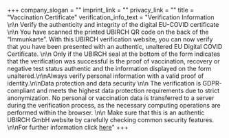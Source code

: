 +++
company_slogan = ""
imprint_link = ""
privacy_link = ""
title = "Vaccination Certificate"
verification_info_text = "Verification Information \n\n Verify the authenticity and integrity of the digital EU-COVID certificate \n\n You have scanned the printed UBIRCH QR code on the back of the “Immunkarte”. With this UBIRCH verification website, you can now verify that you have been presented with an authentic, unaltered EU Digital COVID Certificate. \n\n Only if the UBIRCH seal at the bottom of the form indicates that the verification was successful is the proof of vaccination, recovery or negative test status authentic and the information displayed on the form unaltered.\n\nAlways verify personal information with a valid proof of identity.\n\nData protection and data security \n\n The verification is GDPR-compliant and meets the highest data protection requirements due to strict anonymization. No personal or vaccination data is transferred to a server during the verification process, as the necessary computing operations are performed within the browser. \n\n Make sure that this is an authentic UBIRCH GmbH website by carefully checking common security features. \n\nFor further information click [here](https://www.bsi.bund.de/DE/Themen/Verbraucherinnen-und-Verbraucher/Cyber-Sicherheitslage/Methoden-der-Cyber-Kriminalitaet/Spam-Phishing-Co/Passwortdiebstahl-durch-Phishing/Wie-erkenne-ich-Phishing-in-E-Mails-und-auf-Webseiten/wie-erkenne-ich-phishing-in-e-mails-und-auf-webseiten_node.html)"
+++
